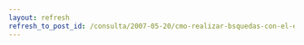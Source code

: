 ```yaml
---
layout: refresh
refresh_to_post_id: /consulta/2007-05-20/cmo-realizar-bsquedas-con-el-emule-descargar-desde-otro-ordenador
---
```

